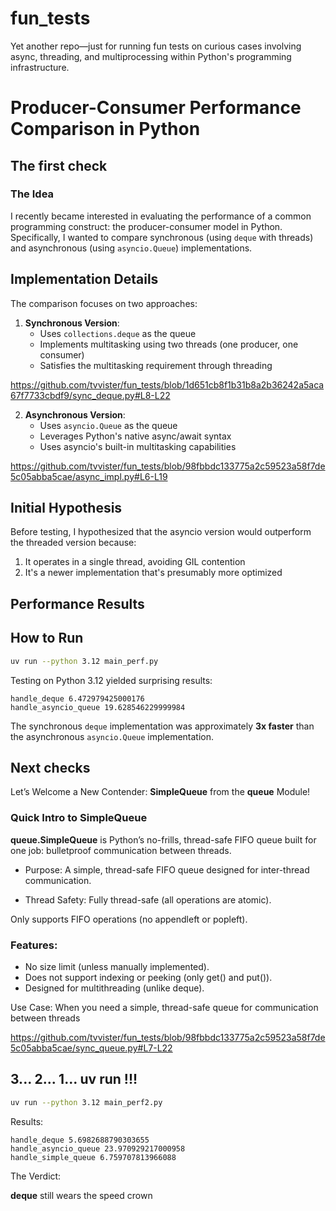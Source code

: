 # fun_tests
Yet another repo—just for running fun tests on curious cases involving async, threading, and multiprocessing within Python's programming infrastructure.

# Producer-Consumer Performance Comparison in Python

## The first check

### The Idea

I recently became interested in evaluating the performance of a common programming construct: the producer-consumer model in Python. Specifically, I wanted to compare synchronous (using `deque` with threads) and asynchronous (using `asyncio.Queue`) implementations.

## Implementation Details

The comparison focuses on two approaches:

1. **Synchronous Version**:
   - Uses `collections.deque` as the queue
   - Implements multitasking using two threads (one producer, one consumer)
   - Satisfies the multitasking requirement through threading

https://github.com/tvvister/fun_tests/blob/1d651cb8f1b31b8a2b36242a5aca67f7733cbdf9/sync_deque.py#L8-L22


2. **Asynchronous Version**:
   - Uses `asyncio.Queue` as the queue
   - Leverages Python's native async/await syntax
   - Uses asyncio's built-in multitasking capabilities

https://github.com/tvvister/fun_tests/blob/98fbbdc133775a2c59523a58f7de5c05abba5cae/async_impl.py#L6-L19

## Initial Hypothesis

Before testing, I hypothesized that the asyncio version would outperform the threaded version because:
1. It operates in a single thread, avoiding GIL contention
2. It's a newer implementation that's presumably more optimized

## Performance Results

## How to Run

```bash
uv run --python 3.12 main_perf.py
```

Testing on Python 3.12 yielded surprising results:
```
handle_deque 6.472979425000176
handle_asyncio_queue 19.628546229999984
```

The synchronous `deque` implementation was approximately **3x faster** than the asynchronous `asyncio.Queue` implementation.


## Next checks

Let’s Welcome a New Contender: **SimpleQueue** from the **queue** Module!

### Quick Intro to SimpleQueue

**queue.SimpleQueue** is Python’s no-frills, thread-safe FIFO queue built for one job: bulletproof communication between threads.


- Purpose:
   A simple, thread-safe FIFO queue designed for inter-thread communication.

- Thread Safety: Fully thread-safe (all operations are atomic).


Only supports FIFO operations (no appendleft or popleft).

### Features:

- No size limit (unless manually implemented).
- Does not support indexing or peeking (only get() and put()).
- Designed for multithreading (unlike deque).

Use Case: When you need a simple, thread-safe queue for communication between threads

https://github.com/tvvister/fun_tests/blob/98fbbdc133775a2c59523a58f7de5c05abba5cae/sync_queue.py#L7-L22

## 3... 2... 1... uv run   !!!
```bash
uv run --python 3.12 main_perf2.py
```
Results:
```
handle_deque 5.6982688790303655
handle_asyncio_queue 23.970929217000958
handle_simple_queue 6.759707813966088
```
The Verdict:

**deque** still wears the speed crown